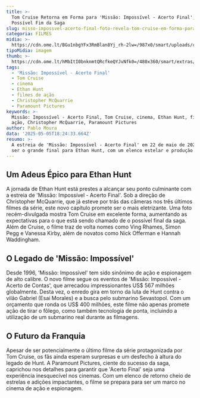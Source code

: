 ```yaml
---
title: >-
  Tom Cruise Retorna em Forma para 'Missão: Impossível - Acerto Final', o
  Possível Fim da Saga
slug: misso-impossvel-acerto-final-foto-revela-tom-cruise-em-forma-para-o-filme
categoria: FILMES
midia: >-
  https://cdn.ome.lt/BGu1nbgYFx3RmBlan8Yj_rh-2lw=/987x0/smart/uploads/conteudo/fotos/missao-impossivel-8-bilheteria_5JeA4do.png
tipoMidia: imagem
thumb: >-
  https://cdn.ome.lt/hMbItI0bnknmtQRcfkeQYJvNfk0=/480x360/smart/extras/conteudos/missao-impossivel-8-capa_5Gi988c.jpg
tags:
  - 'Missão: Impossível - Acerto Final'
  - Tom Cruise
  - cinema
  - Ethan Hunt
  - filmes de ação
  - Christopher McQuarrie
  - Paramount Pictures
keywords: >-
  Missão: Impossível - Acerto Final, Tom Cruise, cinema, Ethan Hunt, filmes de
  ação, Christopher McQuarrie, Paramount Pictures
author: Pablo Moura
data: '2025-05-05T18:24:33.664Z'
resumo: >-
  A estreia de 'Missão: Impossível - Acerto Final' em 22 de maio de 2025 promete
  ser o grande final para Ethan Hunt, com um elenco estelar e produção épica.
---
```


## Um Adeus Épico para Ethan Hunt

<blockquote class="twitter-tweet"><a href="https://twitter.com/user/status/1919431134879842576"></a></blockquote>

A jornada de Ethan Hunt está prestes a alcançar seu ponto culminante com a estreia de 'Missão: Impossível - Acerto Final'. Sob a direção de Christopher McQuarrie, que já esteve por trás das câmeras nos três últimos filmes da série, este novo capítulo promete ser o mais eletrizante. Uma foto recém-divulgada mostra Tom Cruise em excelente forma, aumentando as expectativas para o que está sendo chamado de o possível final da saga. Além de Cruise, o filme traz de volta nomes como Ving Rhames, Simon Pegg e Vanessa Kirby, além de novatos como Nick Offerman e Hannah Waddingham.

## O Legado de 'Missão: Impossível'

Desde 1996, 'Missão: Impossível' tem sido sinônimo de ação e espionagem de alto calibre. O novo filme segue os eventos de 'Missão: Impossível - Acerto de Contas', que arrecadou impressionantes US$ 567 milhões globalmente. Desta vez, o enredo gira em torno da luta de Hunt contra o vilão Gabriel (Esai Morales) e a busca pelo submarino Sevastopol. Com um orçamento que ronda os US$ 400 milhões, este filme não apenas promete ação de tirar o fôlego, como também tecnologia de ponta, incluindo a utilização de um submarino real durante as filmagens.

## O Futuro da Franquia

Apesar de ser potencialmente o último filme da série protagonizada por Tom Cruise, os fãs ainda esperam surpresas e um desfecho à altura do legado de Hunt. A Paramount Pictures, ciente do sucesso da saga, caprichou nos detalhes para garantir que 'Acerto Final' seja uma experiência inesquecível nos cinemas. Com um elenco de retorno cheio de estrelas e adições impactantes, o filme se prepara para ser um marco no cinema de ação e espionagem.
